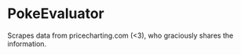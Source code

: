 # PokeEvaluator
Scrapes data from pricecharting.com (&lt;3), who graciously shares the information. 
